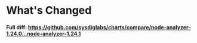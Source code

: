 # What's Changed

#### Full diff: https://github.com/sysdiglabs/charts/compare/node-analyzer-1.24.0...node-analyzer-1.24.1
